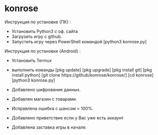 # konrose
Инструкция по установке (ПК) :
  - Установить Python3 с оф. сайта
  - Загрузить игру с github.
  - Запустить игру через PowerShell командой [python3 konrose.py]
  
Инструкция по установке (Android) :
  - Установить Termux
  - выполнить команды 
                      [pkg update]
                      [pkg upgrade]
                      [pkg install git]
                      [pkg install python]
                      [git clone https://github/konrose/konrose/]
                      [cd konrose]
                      [python3 konrose.py]


- Добавлено шифрование данных.
- Добавлен магазин с товарами.
- Исправлена ошибка с шансом > 100%.
- Добавлено приветствие если у Вас уже есть аккаунт
- Добавлена заставка игры в начале.
